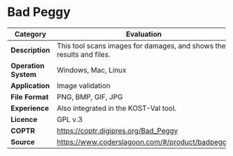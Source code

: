 # Bad Peggy

| Category | Evaluation |
| --- | --- |
| **Description**  | This tool scans images for damages, and shows the results and files. |
| **Operation System**  | Windows, Mac, Linux  |
| **Application**  | Image validation  |
| **File Format** | PNG, BMP, GIF, JPG |
| **Experience** | Also integrated in the KOST-Val tool. |
| **Licence** | GPL v.3|
| **COPTR** | https://coptr.digipres.org/Bad_Peggy |
| **Source** | https://www.coderslagoon.com/#/product/badpeggy |
